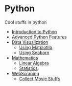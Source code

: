 # Python

Cool stuffs in python

<ul>
	<li><a href="https://github.com/soum-sr/Python/blob/master/Basics/Python_hello.ipynb">Introduction to Python</a></li>
	<li><a href="https://github.com/soum-sr/Python/blob/master/Basics/Python_adv.ipynb">Advanced Python Features</a></li>
	<li><a href="https://github.com/soum-sr/Python/tree/master/DataVisualization">Data Visualization</a>
		<ul>
			<li><a href="https://github.com/soum-sr/Python/blob/master/DataVisualization/Python_DV.ipynb">Using Matplotlib</a></li>
			<li><a href="https://github.com/soum-sr/Python/blob/master/DataVisualization/Python_DV_SB.ipynb">Using Seaborn</a></li>
		</ul>
	</li>
	<li><a href="https://github.com/soum-sr/Python/tree/master/Mathematics">Mathematics</a>
		<ul>
			<li><a href="https://github.com/soum-sr/Python/blob/master/Mathematics/Python_LA.ipynb">Linear Algebra</a></li>
			<li><a href="https://github.com/soum-sr/Python/blob/master/Mathematics/Python_STAT.ipynb">Statistics</a></li>
		</ul>
	</li>
	<li><a href="https://github.com/soum-sr/Python/tree/master/WebScraping">WebScraping</a>
		<ul>
			<li><a href="https://github.com/soum-sr/Python/blob/master/WebScraping/Collect%20Movie%20Stuff.ipynb">Collect Movie Stuffs</a></li>
		</ul>
	</li>


	


</ul>
